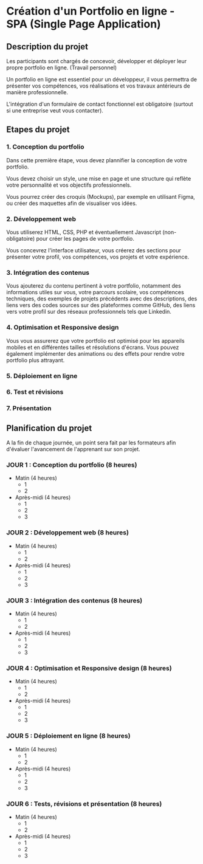 # Création d'un Portfolio en ligne - SPA (Single Page Application)
## Description du projet
Les participants sont chargés de concevoir, développer et déployer leur propre portfolio en ligne. (Travail personnel)

Un portfolio en ligne est essentiel pour un développeur, il vous permettra de présenter vos compétences, vos réalisations et vos travaux antérieurs de manière professionnelle.

L'intégration d'un formulaire de contact fonctionnel est obligatoire (surtout si une entreprise veut vous contacter).

## Etapes du projet
### 1. Conception du portfolio
Dans cette première étape, vous devez plannifier la conception de votre portfolio.

Vous devez choisir un style, une mise en page et une structure qui reflète votre personnalité et vos objectifs professionnels.

Vous pourrez créer des croquis (Mockups), par exemple en utilisant Figma, ou créer des maquettes afin de visualiser vos idées.

### 2. Développement web
Vous utiliserez HTML, CSS, PHP et éventuellement Javascript (non-obligatoire) pour créer les pages de votre portfolio.

Vous concevrez l'interface utilisateur, vous créerez des sections pour présenter votre profil, vos compétences, vos projets et votre expérience.

### 3. Intégration des contenus
Vous ajouterez du contenu pertinent à votre portfolio, notamment des informations utiles sur vous, votre parcours scolaire, vos compétences techniques, des exemples de projets précédents avec des descriptions, des liens vers des codes sources sur des plateformes comme GitHub, des liens vers votre profil sur des réseaux professionnels tels que Linkedin.

### 4. Optimisation et Responsive design
Vous vous assurerez que votre portfolio est optimisé pour les appareils mobiles et en différentes tailles et résolutions d'écrans.
Vous pouvez également implémenter des animations ou des effets pour rendre votre portfolio plus attrayant.

### 5. Déploiement en ligne

### 6. Test et révisions

### 7. Présentation



## Planification du projet

A la fin de chaque journée, un point sera fait par les formateurs afin d'évaluer l'avancement de l'apprenant sur son projet.

### JOUR 1 : Conception du portfolio (8 heures)
* Matin (4 heures)
  * 1
  * 2
* Après-midi (4 heures)
  * 1
  * 2
  * 3

### JOUR 2 : Développement web (8 heures)
* Matin (4 heures)
  * 1
  * 2
* Après-midi (4 heures)
  * 1
  * 2
  * 3

### JOUR 3 : Intégration des contenus (8 heures)
* Matin (4 heures)
  * 1
  * 2
* Après-midi (4 heures)
  * 1
  * 2
  * 3
 
 ### JOUR 4 : Optimisation et Responsive design (8 heures)
* Matin (4 heures)
  * 1
  * 2
* Après-midi (4 heures)
  * 1
  * 2
  * 3

### JOUR 5 : Déploiement en ligne (8 heures)
* Matin (4 heures)
  * 1
  * 2
* Après-midi (4 heures)
  * 1
  * 2
  * 3

### JOUR 6 : Tests, révisions et présentation (8 heures)
* Matin (4 heures)
  * 1
  * 2
* Après-midi (4 heures)
  * 1
  * 2
  * 3
    
  


